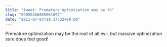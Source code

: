 ```yaml
---
title: "tweet: Premature optimization may be th"
slug: "89055466805661697"
date: "2011-07-07T19:37:32+00:00"
---
```

Premature optimization may be the root of all evil, but massive optimization sure does feel good!